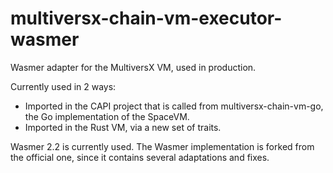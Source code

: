 # multiversx-chain-vm-executor-wasmer

Wasmer adapter for the MultiversX VM, used in production.

Currently used in 2 ways:
- Imported in the CAPI project that is called from multiversx-chain-vm-go, the Go implementation of the SpaceVM.
- Imported in the Rust VM, via a new set of traits. 

Wasmer 2.2 is currently used. The Wasmer implementation is forked from the official one, since it contains several adaptations and fixes.
